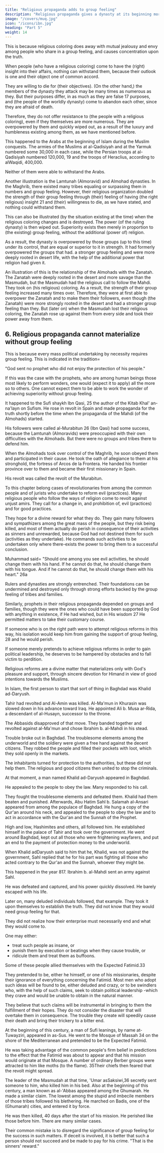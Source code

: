 ```yaml
---
title: "Religious propaganda adds to group feeling"
description: "Religious propaganda gives a dynasty at its beginning more power in addition to the group feeling that it had from its supporters"
image: "/covers/muq.jpg"
icon: "/icons/ibn.jpg"
heading: "Part 5"
weight: 14
---
```




<!-- ## 5. Religious propaganda gives a dynasty at its beginning more power  -->
<!-- in addition to the group feeling that it had from its supporters -->

This is because religious coloring does away with mutual jealousy and envy among people who share in a group feeling, and causes concentration upon the truth. 

When people (who have a religious coloring) come to have the (right) insight into their affairs, nothing can withstand
them, because their outlook is one and their object one of common accord. 

They are willing to die for (their objectives). (On the other hand,) the members of the dynasty they attack may be many times as numerous as they. But their purposes differ, in as much as they are false 17 purposes, and (the people of the worldly dynasty) come to abandon each other, since they are afraid of death. 

Therefore, they do not offer resistance to (the people with a religious coloring), even if they themselves are more
numerous. They are overpowered by them and quickly wiped out, as a result of the
luxury and humbleness existing among them, as we have mentioned before.

This happened to the Arabs at the beginning of Islam during the Muslim conquests. The armies of the Muslims at al-Qadisiyah and at the Yarmuk numbered some 30,000 in each case, while the Persian troops at al-Qadisiyah numbered
120,000, 19 and the troops of Heraclius, according to alWaqidi, 400,000.

Neither of them were able to withstand the Arabs. 

Another illustration is the Lamtunah (Almoravid) and Almohad dynasties. In the Maghrib, there existed many tribes equaling or surpassing them in numbers and group feeling. However, their religious organization doubled the strength of their
group feeling through (their) feeling of having (the right religious) insight 21 and (their) willingness to die, as we have stated, and nothing could withstand them.

This can also be illustrated (by the situation existing at the time) when the religious coloring changes and is destroyed. The power (of the ruling dynasty) is then wiped out. Superiority exists then merely in proportion to (the existing) group
feeling, without the additional (power of) religion. 

As a result, the dynasty is overpowered by those groups (up to this time) under its control, that are equal or
superior to it in strength. It had formerly overpowered the groups that had. a stronger group feeling and were more deeply rooted in desert life, with the help of the additional power that religion had given it.

An illustration of this is the relationship of the Almohads with the Zanatah. The Zanatah were deeply rooted in the desert and more savage than the Masmudah, but the Masmudah had the religious call to follow the Mahdi. They took on (his religious) coloring. As a result, the strength of their group feeling increased many times over. Therefore, they were at first able to overpower the Zanatah and to make them their followers, even though (the Zanatah) were more strongly rooted in the desert and had a stronger group feeling than they. But (later on) when the Masmudah lost their religious coloring, the Zanatah rose up against them from every side and took their power away from them. 


## 6. Religious propaganda cannot materialize without group feeling

This is because every mass political undertaking by necessity requires group feeling. This is indicated in the tradition= 

"God sent no prophet who did not enjoy the protection of his people." 

If this was the case with the prophets, who are among human beings those most likely to perform wonders, one would (expect it to apply) all the more so to others. One cannot expect them to be able to work the wonder of achieving superiority without group feeling.

It happened to the Sufi shaykh Ibn Qasi, 25 the author of the Kitab Khal' an-na'layn on Sufism. He rose in revolt in Spain and made propaganda for the truth shortly before the time when the propaganda of the Mahdi (of the Almohads) started. 

His followers were called al-Murabitun 26 (Ibn Qasi) had some success, because the Lamtunah (Almoravids) were preoccupied with their own difficulties with the Almohads. But there were no groups and tribes there to defend him. 

When the Almohads took over control of the Maghrib, he soon obeyed them and participated in their cause. He took the oath of allegiance to them at his stronghold, the fortress of Arcos de la Frontera. He handed his frontier province over to them and became their first missionary in Spain. 

His revolt was called the revolt of the Murabitun.

To this chapter belong cases of revolutionaries from among the common people and of jurists who undertake to reform evil (practices). Many religious people who follow the ways of religion come to revolt against unjust amirs. They call for a change in, and prohibition of, evil (practices) and for good practices. 

They hope for a divine reward for what they do. They gain many followers and sympathizers among the great mass of the people, but they risk being killed, and most of them actually do perish in consequence of their activities as sinners and unrewarded, because God had not destined them for such (activities as they undertake). He commands such activities to be undertaken only where there-exists the power to bring them to a successful conclusion. 

Muhammad said= "Should one among you see evil activities, he should change them with his hand. If he cannot do that, he should change them with his tongue. And if he cannot do that, he should change them with his heart." 26a

Rulers and dynasties are strongly entrenched. Their foundations can be undermined and destroyed only through strong efforts backed by the group feeling of tribes and families. 

Similarly, prophets in their religious propaganda depended on groups and families, though they were the ones who could have been supported by God with anything in existence, if He had wished, but in His wisdom 27 He permitted matters to take their customary course.

If someone who is on the right path were to attempt religious reforms in this way, his isolation would keep him from gaining the support of group feeling, 28 and he would perish. 

If someone merely pretends to achieve religious reforms in order to gain political leadership, he deserves to be hampered by obstacles and to fall victim to perdition. 

Religious reforms are a divine matter that materializes only with God's pleasure and support, through sincere devotion for Himand in view of good intentions towards the Muslims.<!--  No Muslim, no person of insight, could doubt this (truth). -->

In Islam, the first person to start that sort of thing in Baghdad was Khalid ad-Daryush. 

Tahir had revolted and Al-Amin was killed. Al-Ma'mun in Khurasin was slowed down in his advance toward Iraq. He appointed Ali b. Musa ar-Rida, a descendant of al-Husayn, successor to the throne. 

The Abbasids disapproved of that move. They banded together and revolted against al-Ma'mun and chose Ibrahim b. al-Mahdi in his stead. 

Trouble broke out in Baghdad. The troublesome elements among the underworld and the soldiery were given a free hand against the decent citizens. They robbed the people and filled their pockets with loot, which they sold openly in the markets. 

The inhabitants turned for protection to the authorities, but these did not help them. The religious and good citizens then united to stop the criminals<!-- and to put an end to their misdeeds -->. 

At that moment, a man named Khalid ad-Daryush appeared in Baghdad.

He appealed to the people to obey the law. Many responded to his call. 

They fought the troublesome elements and defeated them. Khalid had them beaten and punished. Afterwards, Abu Hatim Sahl b. Salamah al-Ansari appeared from among the populace of Baghdad. He hung a copy of the Qur'an around his neck, and appealed to the people to obey the law and to act in accordance with the Qur'an and the Sunnah of the Prophet. 

High and low, Hashimites and others, all followed him. He established himself in the palace of Tahir and took over the government. He went around Baghdad, kept out all those who were frightening wayfarers, and put an end to the payment of protection money<!--  31 --> to the underworld. 

When Khalid adDaryush said to him that he, Khalid, was not against the government, Sahl replied that he for his part was fighting all those who acted contrary to the Qur'an and the Sunnah, whoever they might be. 

This happened in the year 817. Ibrahim b. al-Mahdi sent an army against Sahl. 

He was defeated and captured, and his power quickly dissolved. He barely escaped with his life.

Later on, many deluded individuals followed, that example. They took it upon themselves to establish the truth. They did not know that they would need group feeling for that. 

They did not realize how their enterprise must necessarily end and what they would come to. 

One may either:
- treat such people as insane, or
- punish them by execution or beatings when they cause trouble, or
- ridicule them and treat them as buffoons. 

Some of these people allied themselves with the Expected Fatimid.33 

They pretended to be, either he himself, or one of his missionaries, despite their ignorance of everything concerning the Fatimid. Most men who adopt such ideas will be found to be, either deluded and crazy, or to be swindlers who, with the help of such claims, seek to obtain political leadership -which they crave and would be unable to obtain in the natural manner. 

They believe that such claims will be instrumental in bringing to them the fulfillment of their hopes. They do not consider the disaster that will overtake them in consequence. The trouble they create will speedily cause their death and bring their trickery to a bitter end.

At the beginning of this century, a man of Sufi leanings, by name at-Tuwayziri, appeared in as-Sus. He went to the Mosque of Massah 34 on the shore of the Mediterranean and pretended to be the Expected Fatimid. 

He was taking advantage of the common people's firm belief in predictions to the effect that the Fatimid was about to appear and that his mission would originate at that Mosque. A number of ordinary Berber groups were attracted to him like moths (to the flame). 35Their chiefs then feared that the revolt might spread. 

The leader of the Masmudah at that time, 'Umar asSaksiwi,36 secretly sent someone to him, who killed him in his
bed. Also at the beginning of this century, a man known as al-'Abbas appeared among the Ghumarah. He made a similar claim. The lowest among the stupid and imbecile members of those tribes followed his blethering. He marched on Badis, one
of the (Ghumarah) cities, and entered it by force. 

He was then killed, 40 days after the start of his mission. He perished like those before him. There are many similar cases.

Their common mistake is to disregard the significance of group feeling for the success in such matters. If deceit is involved, it is better that such a person should not succeed and be made to pay for his crime. "That is the sinners' reward."


